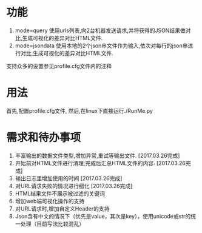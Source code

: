 # 功能
1. mode=query
使用urls列表,向2台机器发送请求,并将获得的JSON结果做对比,生成可视化的差异对比HTML文件.
2. mode=jsondata
使用本地的2个json串文件作为输入,依次对每行的json串进行对比,生成可视化的差异对比HTML文件.

支持众多的设置参见profile.cfg文件内的注释

# 用法
首先,配置profile.cfg文件,
然后,在linux下直接运行./RunMe.py

# 需求和待办事项
1. 丰富输出的数据文件类型,增加异常,重试等输出文件. [2017.03.26完成]
2. 开始前对HTML文件进行清理;完成后汇总HTML文件的内容. [2017.03.26完成]
3. 输出日志里增加使用的时间 [2017.03.26完成]
4. 对URL请求失败的情况进行细化 [2017.03.26完成]
5. HTML结果文件不展示被过滤的关键词
6. 增加web端可视化操作的支持
7. 对URL请求时,增加自定义Header的支持
8. Json含有中文的情况下（优先是value，其次是key），使用unicode或str的统一处理（目前写法比较混乱）
